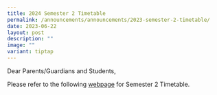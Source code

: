 ```yaml
---
title: 2024 Semester 2 Timetable
permalink: /announcements/announcements/2023-semester-2-timetable/
date: 2023-06-22
layout: post
description: ""
image: ""
variant: tiptap
---
```

<p>Dear Parents/Guardians and Students,</p>
<p>Please refer to the following <a href="/student-information/student-timetable/" rel="noopener noreferrer nofollow" target="_blank">webpage</a> for Semester
2 Timetable.</p>